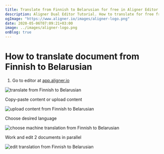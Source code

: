 ```yaml
---
title: Translate from Finnish to Belarusian for free in Aligner Editor
description: Aligner Dual Editor Tutorial. How to translate for free from Finnish to Belarusian. Aligner is multilingual document management platform. 
ogImage: "https://www.aligner.io/images/aligner-logo.png"
date: 2020-05-06T07:09:21+03:00
image: ../images/aligner-logo.png
onBlog: true
---
```


# How to translate document from Finnish to Belarusian

1. Go to editor at [app.aligner.io](https://app.aligner.io "Aligner App web page")

![translate from Finnish to Belarusian](../aligner-blank-editor.png "translate from Finnish to Belarusian")

Copy-paste content or upload content

![upload content from Finnish to Belarusian](../aligner-uploaded-document.png "upload content from Finnish to Belarusian")

Choose desired language

![choose machine translation from Finnish to Belarusian](../aligner-language-dropdown.png "choose machine translation from Finnish to Belarusian")

Work and edit 2 documents in parallel

![edit translation from Finnish to Belarusian](../aligner-double-sitded-editor.png "edit translation from Finnish to Belarusian")

